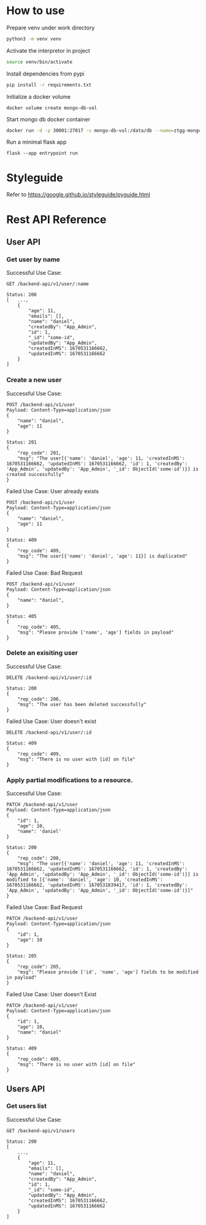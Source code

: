 # How to use
Prepare venv under work directory
```bash
python3 -m venv venv
```

Activate the interpretor in project
```bash 
source venv/bin/activate
```

Install dependencies from pypi
```bash 
pip install -r requirements.txt
```

Initialize a docker volume
```
docker volume create mongo-db-vol
```

Start mongo db docker container
```bash
docker run -d -p 30001:27017 -v mongo-db-vol:/data/db --name=ztgg-mongo mongo
```


Run a minimal flask app
```
flask --app entrypoint run
```

# Styleguide
Refer to https://google.github.io/styleguide/pyguide.html

# Rest API Reference
## User API
### Get user by name

Successful Use Case:
```
GET /backend-api/v1/user/:name

Status: 200
[   ...,
    {
        "age": 11,
        "emails": [],
        "name": "daniel",
        "createdBy": "App_Admin",
        "id": 1,
        "_id": "some-id",
        "updatedBy": "App_Admin",
        "createdInMS": 1670531166662,
        "updatedInMS": 1670531166662
    }
]
```

### Create a new user

Successful Use Case:
```
POST /backend-api/v1/user
Payload: Content-Type=application/json 
{
    "name": "daniel",
    "age": 11
}

Status: 201
{
    "rep_code": 201,
    "msg": "The user[{'name': 'daniel', 'age': 11, 'createdInMS': 1670531166662, 'updatedInMS': 1670531166662, 'id': 1, 'createdBy': 'App_Admin', 'updatedBy': 'App_Admin', '_id': ObjectId('some-id')}] is created successfully"
}
```

Failed Use Case: User already exists
```
POST /backend-api/v1/user
Payload: Content-Type=application/json 
{
    "name": "daniel",
    "age": 11
}

Status: 409
{
    "rep_code": 409,
    "msg": "The user[{'name': 'daniel', 'age': 11}] is duplicated"
}
```

Failed Use Case: Bad Request
```
POST /backend-api/v1/user
Payload: Content-Type=application/json 
{
    "name": "daniel",
}

Status: 405
{
    "rep_code": 405,
    "msg": "Please provide ['name', 'age'] fields in payload"
}
```

### Delete an exisiting user

Successful Use Case:
```
DELETE /backend-api/v1/user/:id

Status: 200
{
    "rep_code": 200,
    "msg": "The user has been deleted successfully"
}
```

Failed Use Case: User doesn't exist
```
DELETE /backend-api/v1/user/:id

Status: 409
{
    "rep_code": 409,
    "msg": "There is no user with [id] on file"
}
```

### Apply partial modifications to a resource.

Successful Use Case:
```
PATCH /backend-api/v1/user
Payload: Content-Type=application/json 
{
    "id": 1,
    "age": 10,
    "name": 'daniel'
}

Status: 200
{
    "rep_code": 200,
    "msg": "The user[{'name': 'daniel', 'age': 11, 'createdInMS': 1670531166662, 'updatedInMS': 1670531166662, 'id': 1, 'createdBy': 'App_Admin', 'updatedBy': 'App_Admin', '_id': ObjectId('some-id')}] is modified to [{'name': 'daniel', 'age': 10, 'createdInMS': 1670531166662, 'updatedInMS': 1670531839417, 'id': 1, 'createdBy': 'App_Admin', 'updatedBy': 'App_Admin', '_id': ObjectId('some-id')}]"
}
```

Failed Use Case: Bad Request
```
PATCH /backend-api/v1/user
Payload: Content-Type=application/json 
{
    "id": 1,
    "age": 10
}

Status: 205
{
    "rep_code": 205,
    "msg": "Please provide ['id', 'name', 'age'] fields to be modified in payload"
}
```

Failed Use Case: User doesn't Exist
```
PATCH /backend-api/v1/user
Payload: Content-Type=application/json 
{
    "id": 1,
    "age": 10,
    "name": "daniel"
}

Status: 409
{
    "rep_code": 409,
    "msg": "There is no user with [id] on file"
}
```

## Users API
### Get users list
Successful Use Case:
```
GET /backend-api/v1/users

Status: 200
[
    ...,
    {
        "age": 11,
        "emails": [],
        "name": "daniel",
        "createdBy": "App_Admin",
        "id": 1,
        "_id": "some-id",
        "updatedBy": "App_Admin",
        "createdInMS": 1670531166662,
        "updatedInMS": 1670531166662
    }
]
```